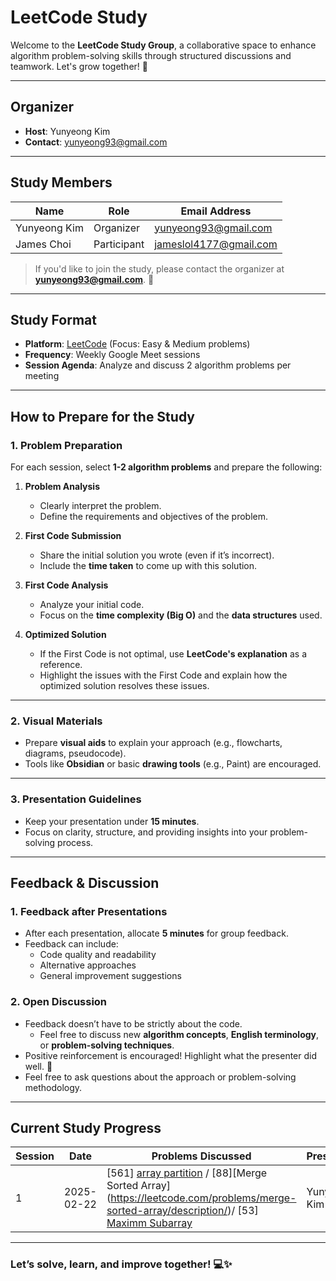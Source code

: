 # LeetCode Study

Welcome to the **LeetCode Study Group**, a collaborative space to enhance algorithm problem-solving skills through structured discussions and teamwork. Let's grow together! 🚀

---

## **Organizer**
- **Host**: Yunyeong Kim  
- **Contact**: yunyeong93@gmail.com  

---

## **Study Members**

| Name         | Role        | Email Address          |
| ------------ | ----------- | ---------------------- |
| Yunyeong Kim | Organizer   | yunyeong93@gmail.com   |
| James Choi   | Participant | jameslol4177@gmail.com |


> If you'd like to join the study, please contact the organizer at **yunyeong93@gmail.com**. 🎉

---

## **Study Format**

- **Platform**: [LeetCode](https://leetcode.com) (Focus: Easy & Medium problems)
- **Frequency**: Weekly Google Meet sessions  
- **Session Agenda**: Analyze and discuss 2 algorithm problems per meeting

---

## **How to Prepare for the Study**

### **1. Problem Preparation**
For each session, select **1-2 algorithm problems** and prepare the following:

1. **Problem Analysis**
   - Clearly interpret the problem.
   - Define the requirements and objectives of the problem.

2. **First Code Submission**
   - Share the initial solution you wrote (even if it’s incorrect).
   - Include the **time taken** to come up with this solution.

3. **First Code Analysis**
   - Analyze your initial code.
   - Focus on the **time complexity (Big O)** and the **data structures** used.

4. **Optimized Solution**
   - If the First Code is not optimal, use **LeetCode's explanation** as a reference.
   - Highlight the issues with the First Code and explain how the optimized solution resolves these issues.

---

### **2. Visual Materials**
- Prepare **visual aids** to explain your approach (e.g., flowcharts, diagrams, pseudocode).
- Tools like **Obsidian** or basic **drawing tools** (e.g., Paint) are encouraged.

---

### **3. Presentation Guidelines**
- Keep your presentation under **15 minutes**.
- Focus on clarity, structure, and providing insights into your problem-solving process.

---

## **Feedback & Discussion**

### **1. Feedback after Presentations**
- After each presentation, allocate **5 minutes** for group feedback.
- Feedback can include:
  - Code quality and readability
  - Alternative approaches
  - General improvement suggestions

### **2. Open Discussion**
- Feedback doesn’t have to be strictly about the code.
  - Feel free to discuss new **algorithm concepts**, **English terminology**, or **problem-solving techniques**.
- Positive reinforcement is encouraged! Highlight what the presenter did well. 🌟
- Feel free to ask questions about the approach or problem-solving methodology.

---

## **Current Study Progress**

| Session | Date       | Problems Discussed                                                                                                                                                                                                                                                  | Presenter    |
| ------- | ---------- | ------------------------------------------------------------------------------------------------------------------------------------------------------------------------------------------------------------------------------------------------------------------- | ------------ |
| 1       | 2025-02-22 | [561] [array partition](https://leetcode.com/problems/array-partition/description/) / [88][Merge Sorted Array] (https://leetcode.com/problems/merge-sorted-array/description/)/ [53][ Maximm Subarray](https://leetcode.com/problems/maximum-subarray/description/) | Yunyeong Kim |


---

### Let’s solve, learn, and improve together! 💻✨
